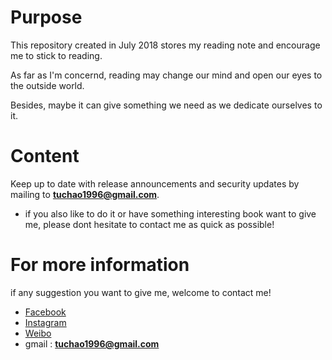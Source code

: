 # Purpose
This repository created in July 2018 stores my reading note and encourage me to stick to reading.

As far as I'm concernd, reading may change our mind and open our eyes to the outside world. 

Besides, maybe it can give something we need as we dedicate ourselves to it.

# Content

Keep up to date with release announcements and security updates by mailing to **tuchao1996@gmail.com**.

- if you also like to do it or have something interesting book want to give me, please dont hesitate to contact me as quick as possible!

# For more information

if any suggestion you want to give me, welcome to contact me!

- [Facebook](https://www.facebook.com/tuchao.zhang.3)
- [Instagram](https://www.instagram.com/tuchaozhang/)
- [Weibo](https://weibo.com/5353344082/profile?rightmod=1&wvr=6&mod=personinfo&is_all=1)
- gmail : **tuchao1996@gmail.com**
